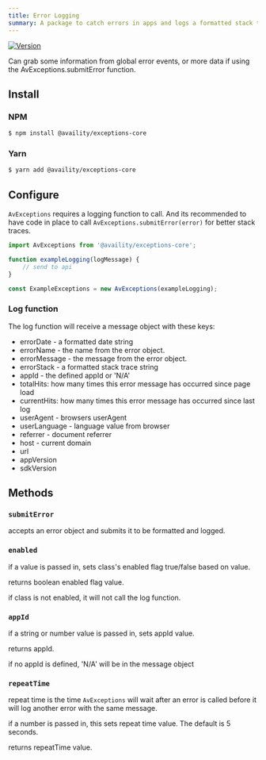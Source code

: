 ```yaml
---
title: Error Logging
summary: A package to catch errors in apps and logs a formatted stack trace.
---
```


[![Version](https://img.shields.io/npm/v/@availity/exceptions-core.svg?style=for-the-badge)](https://www.npmjs.com/package/@availity/exceptions-core)

Can grab some information from global error events, or more data if using the AvExceptions.submitError function.

## Install

### NPM

```bash
$ npm install @availity/exceptions-core
```

### Yarn

```bash
$ yarn add @availity/exceptions-core
```

## Configure

`AvExceptions` requires a logging function to call. And its recommended to have code in place to call `AvExceptions.submitError(error)` for better stack traces.

```js
import AvExceptions from '@availity/exceptions-core';

function exampleLogging(logMessage) {
    // send to api
}

const ExampleExceptions = new AvExceptions(exampleLogging);
```

### Log function

The log function will receive a message object with these keys:

-   errorDate - a formatted date string
-   errorName - the name from the error object.
-   errorMessage - the message from the error object.
-   errorStack - a formatted stack trace string
-   appId - the defined appId or 'N/A'
-   totalHits: how many times this error message has occurred since page load
-   currentHits: how many times this error message has occurred since last log
-   userAgent - browsers userAgent
-   userLanguage - language value from browser
-   referrer - document referrer
-   host - current domain
-   url
-   appVersion
-   sdkVersion

## Methods

### `submitError`

accepts an error object and submits it to be formatted and logged.

### `enabled`

if a value is passed in, sets class's enabled flag true/false based on value.

returns boolean enabled flag value.

if class is not enabled, it will not call the log function.

### `appId`

if a string or number value is passed in, sets appId value.

returns appId.

if no appId is defined, 'N/A' will be in the message object

### `repeatTime`

repeat time is the time `AvExceptions` will wait after an error is called before it will log another error with the same message.

if a number is passed in, this sets repeat time value. The default is 5 seconds.

returns repeatTime value.
